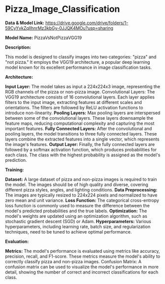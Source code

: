 # Pizza_Image_Classification

**Data & Model Link:**  https://drive.google.com/drive/folders/1-59CyYvkZqllhnrMz3kbGy-0JJQK4MOu?usp=sharing


**Model Name:** PizzaVsNotPizzaVGG19

**Description:**

This model is designed to classify images into two categories: "pizza" and "not pizza." It employs the VGG19 architecture, a popular deep learning model known for its excellent performance in image classification tasks.

**Architecture:**

**Input Layer:** The model takes as input a 224x224x3 image, representing the RGB channels of the pizza or non-pizza image.
Convolutional Layers: The VGG19 architecture consists of 16 convolutional layers. Each layer applies filters to the input image, extracting features at different scales and orientations. The filters are followed by ReLU activation functions to introduce non-linearity.
**Pooling Layers:** Max pooling layers are interspersed between some of the convolutional layers. These layers downsample the feature maps, reducing computational complexity and capturing the most important features.
**Fully Connected Layers:** After the convolutional and pooling layers, the model transitions to three fully connected layers. These layers combine the extracted features into a single vector, which represents the image's features.
**Output Layer:** Finally, the fully connected layers are followed by a softmax activation function, which produces probabilities for each class. The class with the highest probability is assigned as the model's prediction.

**Training:**

**Dataset:** A large dataset of pizza and non-pizza images is required to train the model. The images should be of high quality and diverse, covering different pizza styles, angles, and lighting conditions.
**Data Preprocessing:** The images are typically resized to 224x224 pixels and normalized to have zero mean and unit variance.
**Loss Function:** The categorical cross-entropy loss function is commonly used to measure the difference between the model's predicted probabilities and the true labels.
**Optimization:** The model's weights are updated using an optimization algorithm, such as stochastic gradient descent (SGD) or Adam.
**Hyperparameters:** Various hyperparameters, including learning rate, batch size, and regularization techniques, need to be tuned to achieve optimal performance.

**Evaluation:**

**Metrics:** The model's performance is evaluated using metrics like accuracy, precision, recall, and F1-score. These metrics measure the model's ability to correctly classify pizza and non-pizza images.
Confusion Matrix: A confusion matrix can be used to visualize the model's performance in more detail, showing the number of correct and incorrect classifications for each class.

